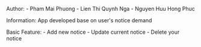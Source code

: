 Author: - Pham Mai Phuong
        - Lien Thi Quynh Nga
        - Nguyen Huu Hong Phuc
        
Information: App developed base on user's notice demand

Basic Feature: - Add new notice
         - Update current notice
         - Delete your notice
